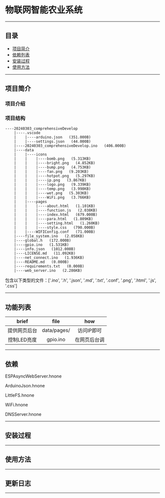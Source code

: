 # 物联网智能农业系统
***
## 目录
- [项目简介](#项目简介)
- [依赖列表](#依赖列表)
- [安装过程](#安装过程)
- [使用方法](#使用方法)

***
## 项目简介

### 项目介绍

### 项目结构
``` shell
----20240303_comprehensiveDevelop
    |----.vscode
    |    |----arduino.json   (351.000B)
    |    |----settings.json   (44.000B)
    |----20240303_comprehensiveDevelop.ino   (406.000B)
    |----data
    |    |----icons
    |    |    |----bomb.png   (5.313KB)
    |    |    |----bright.png   (4.852KB)
    |    |    |----bump.png   (4.753KB)
    |    |    |----fan.png   (9.203KB)
    |    |    |----hotpot.png   (5.297KB)
    |    |    |----ip.png   (3.867KB)
    |    |    |----logo.png   (9.339KB)
    |    |    |----temp.png   (3.998KB)
    |    |    |----wet.png   (5.303KB)
    |    |    |----WiFi.png   (3.766KB)
    |    |----pages
    |    |    |----about.html   (1.101KB)
    |    |    |----function.js   (2.038KB)
    |    |    |----index.html   (679.000B)
    |    |    |----para.html   (1.809KB)
    |    |    |----setting.html   (1.260KB)
    |    |    |----style.css   (790.000B)
    |    |----WIFIConfig.conf   (71.000B)
    |----file_system.ino   (2.058KB)
    |----global.h   (172.000B)
    |----gpio.ino   (1.531KB)
    |----info.json   (1012.000B)
    |----LICENSE.md   (11.092KB)
    |----net_connect.ino   (1.936KB)
    |----README.md   (0.000B)
    |----requirements.txt   (0.000B)
    |----web_server.ino   (2.286KB)
```
包含以下类型的文件：['.ino', '.h', '.json', '.md', '.txt', '.conf', '.png', '.html', '.js', '.css']

***
## 功能列表
|brief|file|how|
|:-:|:-:|:-:|
|提供网页后台|data/pages/|访问IP即可|
|控制LED亮度|gpio.ino|在网页后台调|

***
## 依赖
ESPAsyncWebServer.hnone

ArduinoJson.hnone

LittleFS.hnone

WiFi.hnone

DNSServer.hnone


***
## 安装过程

***
## 使用方法

***
## 更新日志

***

